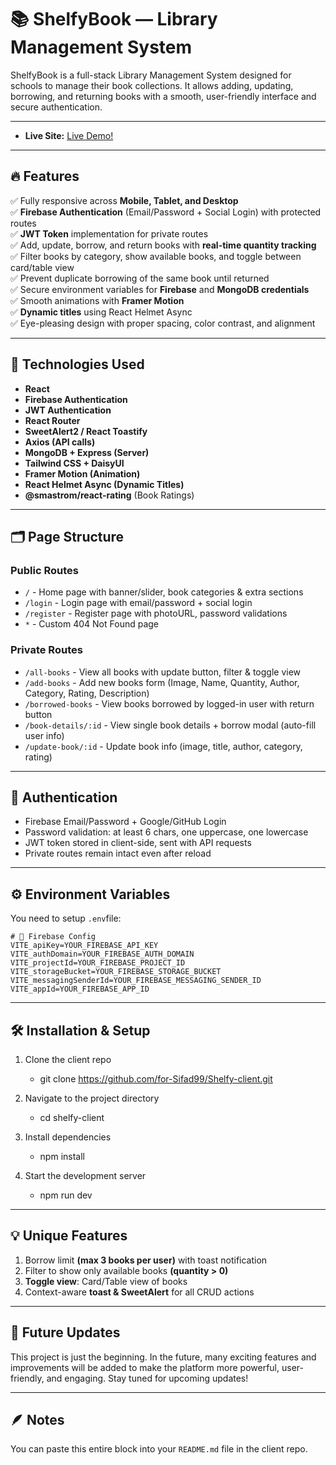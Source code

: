 # 📚 ShelfyBook — Library Management System  
ShelfyBook is a full-stack Library Management System designed for schools to manage their book collections. It allows adding, updating, borrowing, and returning books with a smooth, user-friendly interface and secure authentication.

---

- **Live Site:** [Live Demo!](https://shelfybook.netlify.app/)  

---

## 🔥 Features  

✅ Fully responsive across **Mobile, Tablet, and Desktop**  
✅ **Firebase Authentication** (Email/Password + Social Login) with protected routes  
✅ **JWT Token** implementation for private routes  
✅ Add, update, borrow, and return books with **real-time quantity tracking**  
✅ Filter books by category, show available books, and toggle between card/table view  
✅ Prevent duplicate borrowing of the same book until returned  
✅ Secure environment variables for **Firebase** and **MongoDB credentials**  
✅ Smooth animations with **Framer Motion**  
✅ **Dynamic titles** using React Helmet Async  
✅ Eye-pleasing design with proper spacing, color contrast, and alignment  

---

## 🚀 Technologies Used  

- **React**  
- **Firebase Authentication**  
- **JWT Authentication**  
- **React Router**  
- **SweetAlert2 / React Toastify**  
- **Axios (API calls)**  
- **MongoDB + Express (Server)**  
- **Tailwind CSS + DaisyUI**  
- **Framer Motion (Animation)**  
- **React Helmet Async (Dynamic Titles)**  
- **@smastrom/react-rating** (Book Ratings)  

---

## 🗂 Page Structure  
### Public Routes  

- `/` - Home page with banner/slider, book categories & extra sections  
- `/login` - Login page with email/password + social login  
- `/register` - Register page with photoURL, password validations  
- `*` - Custom 404 Not Found page  

### Private Routes  

- `/all-books` - View all books with update button, filter & toggle view  
- `/add-books` - Add new books form (Image, Name, Quantity, Author, Category, Rating, Description)  
- `/borrowed-books` - View books borrowed by logged-in user with return button  
- `/book-details/:id` - View single book details + borrow modal (auto-fill user info)  
- `/update-book/:id` - Update book info (image, title, author, category, rating)  

---

## 🔐 Authentication  

- Firebase Email/Password + Google/GitHub Login  
- Password validation: at least 6 chars, one uppercase, one lowercase  
- JWT token stored in client-side, sent with API requests  
- Private routes remain intact even after reload  

---

## ⚙️ Environment Variables

You need to setup `.env`file:

```env
# 🔹 Firebase Config
VITE_apiKey=YOUR_FIREBASE_API_KEY
VITE_authDomain=YOUR_FIREBASE_AUTH_DOMAIN
VITE_projectId=YOUR_FIREBASE_PROJECT_ID
VITE_storageBucket=YOUR_FIREBASE_STORAGE_BUCKET
VITE_messagingSenderId=YOUR_FIREBASE_MESSAGING_SENDER_ID
VITE_appId=YOUR_FIREBASE_APP_ID
```

---

## 🛠 Installation & Setup

1. Clone the client repo
   - git clone https://github.com/for-Sifad99/Shelfy-client.git

2. Navigate to the project directory
   - cd shelfy-client

3. Install dependencies
   - npm install

4. Start the development server
   - npm run dev

---

## 💡 Unique Features

1. Borrow limit **(max 3 books per user)** with toast notification
2. Filter to show only available books **(quantity > 0)** 
3. **Toggle view**: Card/Table view of books
4. Context-aware **toast & SweetAlert** for all CRUD actions

---

## 🔮 Future Updates

This project is just the beginning. In the future, many exciting features and improvements will be added to make the platform more powerful, user-friendly, and engaging. Stay tuned for upcoming updates!

---

## 🪶 Notes

You can paste this entire block into your `README.md` file in the client repo. 
